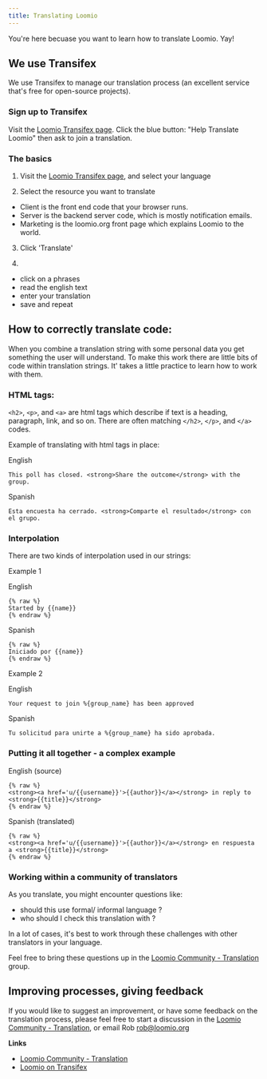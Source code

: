 ```yaml
---
title: Translating Loomio
---
```

You're here becuase you want to learn how to translate Loomio. Yay!

## We use Transifex

We use Transifex to manage our translation process (an excellent service that's free for open-source projects).

### Sign up to Transifex

Visit the [Loomio Transifex page](https://www.transifex.com/projects/p/loomio-1/). Click the blue button: "Help Translate Loomio" then ask to join a translation.

### The basics

1. Visit the [Loomio Transifex page](https://www.transifex.com/projects/p/loomio-1/), and select your language

2. Select the resource you want to translate
- Client is the front end code that your browser runs.
- Server is the backend server code, which is mostly notification emails.
- Marketing is the loomio.org front page which explains Loomio to the world.

3. Click 'Translate'

4.
- click on a phrases
- read the english text
- enter your translation
- save and repeat

## How to correctly translate code:

When you combine a translation string with some personal data you get something the user will understand. To make this work there are little bits of code within translation strings. It' takes a little practice to learn how to work with them.

### HTML tags:

`<h2>`, `<p>`, and `<a>` are html tags which describe if text is a heading, paragraph, link, and so on. There are often matching `</h2>`, `</p>`, and `</a>` codes.

Example of translating with html tags in place:

English
```
This poll has closed. <strong>Share the outcome</strong> with the group.
```

Spanish
```
Esta encuesta ha cerrado. <strong>Comparte el resultado</strong> con el grupo.
```

### Interpolation

There are two kinds of interpolation used in our strings:

Example 1

English
```
{% raw %}
Started by {{name}}
{% endraw %}
```

Spanish
```
{% raw %}
Iniciado por {{name}}
{% endraw %}
```

Example 2

English
```
Your request to join %{group_name} has been approved
```

Spanish
```
Tu solicitud para unirte a %{group_name} ha sido aprobada.
```

### Putting it all together - a complex example

English (source)
```
{% raw %}
<strong><a href='u/{{username}}'>{{author}}</a></strong> in reply to <strong>{{title}}</strong>
{% endraw %}
```

Spanish (translated)
```
{% raw %}
<strong><a href='u/{{username}}'>{{author}}</a></strong> en respuesta a <strong>{{title}}</strong>
{% endraw %}
```

### Working within a community of translators

As you translate, you might encounter questions like:
- should this use formal/ informal language ?
- who should I check this translation with ?

In a lot of cases, it's best to work through these challenges with other translators in your language.

Feel free to bring these questions up in the [Loomio Community - Translation](https://www.loomio.org/g/cpaM3Hsv/loomio-community-translation) group.


## Improving processes, giving feedback

If you would like to suggest an improvement, or have some feedback on the translation process, please feel free to start a discussion in the [Loomio Community - Translation](https://www.loomio.org/g/cpaM3Hsv/loomio-community-translation), or email Rob rob@loomio.org  

**Links**
- [Loomio Community - Translation](https://www.loomio.org/g/cpaM3Hsv/loomio-community-translation)
- [Loomio on Transifex](https://www.transifex.com/projects/p/loomio-1/)
